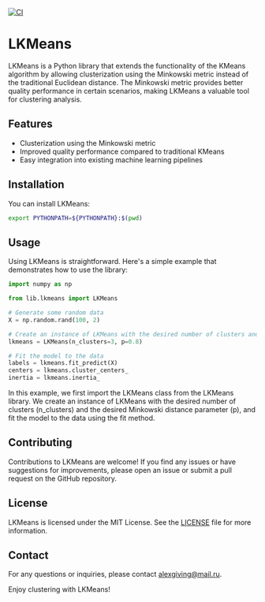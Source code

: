 [![CI](https://github.com/alexgiving/LKMeans/actions/workflows/test.yml/badge.svg)](https://github.com/alexgiving/LKMeans/actions/workflows/test.yml)
# LKMeans

LKMeans is a Python library that extends the functionality of the KMeans algorithm by allowing clusterization using the Minkowski metric instead of the traditional Euclidean distance. The Minkowski metric provides better quality performance in certain scenarios, making LKMeans a valuable tool for clustering analysis.

## Features

- Clusterization using the Minkowski metric
- Improved quality performance compared to traditional KMeans
- Easy integration into existing machine learning pipelines

## Installation

You can install LKMeans:
```bash
export PYTHONPATH=${PYTHONPATH}:$(pwd)
```

## Usage
Using LKMeans is straightforward. Here's a simple example that demonstrates how to use the library:
```python
import numpy as np

from lib.lkmeans import LKMeans

# Generate some random data
X = np.random.rand(100, 2)

# Create an instance of LKMeans with the desired number of clusters and Minkowski parameter
lkmeans = LKMeans(n_clusters=3, p=0.8)

# Fit the model to the data
labels = lkmeans.fit_predict(X)
centers = lkmeans.cluster_centers_
inertia = lkmeans.inertia_

```
In this example, we first import the LKMeans class from the LKMeans library. We create an instance of LKMeans with the desired number of clusters (n_clusters) and the desired Minkowski distance parameter (p), and fit the model to the data using the fit method.


## Contributing
Contributions to LKMeans are welcome! If you find any issues or have suggestions for improvements, please open an issue or submit a pull request on the GitHub repository.

## License
LKMeans is licensed under the MIT License. See the [LICENSE](./LICENSE) file for more information.

## Contact
For any questions or inquiries, please contact alexgiving@mail.ru.

Enjoy clustering with LKMeans!
